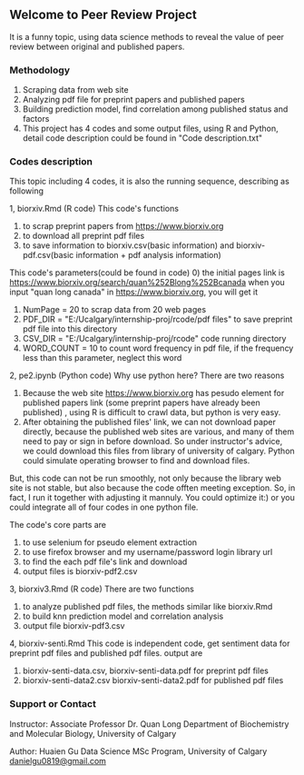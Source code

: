 ## Welcome to Peer Review Project

It is a funny topic, using data science methods to reveal the value of peer review between original and published papers.

### Methodology 

1. Scraping data from web site 
2. Analyzing pdf file for preprint papers and published papers 
3. Building prediction model, find correlation among published status and factors 
4. This project has 4 codes and some output files, using R and Python, detail code description could be found in "Code description.txt"

### Codes description 

This topic including 4 codes, it is also the running sequence, describing as following 

1, biorxiv.Rmd (R code)
   This code's functions
   1) to scrap preprint papers from https://www.biorxiv.org 
   2) to download all preprint pdf files
   3) to save information to biorxiv.csv(basic information) and biorxiv-pdf.csv(basic information + pdf analysis information)

   This code's parameters(could be found in code)
   0) the initial pages link is https://www.biorxiv.org/search/quan%252Blong%252Bcanada
      when you input "quan long canada" in https://www.biorxiv.org, you will get it
   1) NumPage = 20 
      to scrap data from 20 web pages
   2) PDF_DIR = "E:/Ucalgary/internship-proj/rcode/pdf files" 
      to save preprint pdf file into this directory
   3) CSV_DIR = "E:/Ucalgary/internship-proj/rcode"
      code running directory
   4) WORD_COUNT = 10
      to count word frequency in pdf file, if the frequency less than this parameter, neglect this word
   
2, pe2.ipynb (Python code)
   Why use python here?    There are two reasons
   1) Because the web site https://www.biorxiv.org has pesudo element for published papers link 
      (some preprint papers have already been published) , using R is difficult to crawl data, but python is very easy.
   2) After obtaining the published files' link, we can not download paper directly, because the published web sites are 
      various, and many of them need to pay or sign in before download.
      So under instructor's advice, we could download this files from library of university of calgary.
      Python could simulate operating browser to find and download files.
   
   But, this code can not be run smoothly, not only because the library web site is not stable, but also because 
   the code offten meeting exception. So, in fact, I run it together with adjusting it mannuly. 
   You could optimize it:) or you could integrate all of four codes in one python file. 
   

   The code's core parts are
   1) to use selenium for pseudo element extraction 
   2) to use firefox browser and my username/password login library url 
   3) to find the each pdf file's link and download
   4) output files is biorxiv-pdf2.csv 

   
3, biorxiv3.Rmd (R code)
   There are two functions 
   1) to analyze published pdf files, the methods similar like biorxiv.Rmd
   2) to build knn prediction model and correlation analysis
   3) output file biorxiv-pdf3.csv 


4, biorxiv-senti.Rmd 
   This code is independent code, get sentiment data for preprint pdf files and published pdf files.
   output are
   1) biorxiv-senti-data.csv, biorxiv-senti-data.pdf  for preprint  pdf files
   2) biorxiv-senti-data2.csv biorxiv-senti-data2.pdf for published pdf files
 
### Support or Contact
Instructor: Associate Professor  Dr. Quan Long
Department of Biochemistry and Molecular Biology, University of Calgary

Author: Huaien Gu 
Data Science MSc Program, University of Calgary 
danielgu0819@gmail.com 


 
